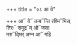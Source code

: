 +++
title = "०८ आ ये"

+++
आ᳓ ये᳓ तन्व᳓न्ति रश्मि᳓भिस्  
तिरः᳓ समुद्र᳓म् ओ᳓जसा  
मरु᳓द्भिर् अग्न आ᳓ गहि